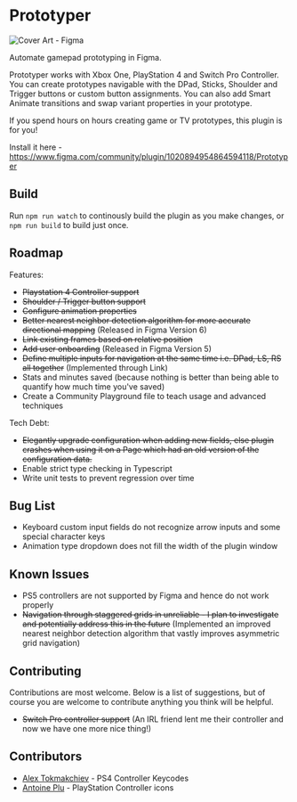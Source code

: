 # Prototyper

![Cover Art - Figma](https://user-images.githubusercontent.com/6137765/133889456-00830879-b5a8-41de-b92f-1236169923c2.jpg)

Automate gamepad prototyping in Figma.

Prototyper works with Xbox One, PlayStation 4 and Switch Pro Controller. You can create prototypes navigable with the DPad, Sticks, Shoulder and Trigger buttons or custom button assignments. You can also add Smart Animate transitions and swap variant properties in your prototype.

If you spend hours on hours creating game or TV prototypes, this plugin is for you! 

Install it here - https://www.figma.com/community/plugin/1020894954864594118/Prototyper

## Build
Run `npm run watch` to continously build the plugin as you make changes, or `npm run build` to build just once.

## Roadmap
Features:
* ~~Playstation 4 Controller support~~
* ~~Shoulder / Trigger button support~~
* ~~Configure animation properties~~
* ~~Better nearest neighbor detection algorithm for more accurate directional mapping~~ (Released in Figma Version 6)
* ~~Link existing frames based on relative position~~
* ~~Add user onboarding~~ (Released in Figma Version 5)
* ~~Define multiple inputs for navigation at the same time i.e. DPad, LS, RS all together~~ (Implemented through Link)
* Stats and minutes saved (because nothing is better than being able to quantify how much time you've saved)
* Create a Community Playground file to teach usage and advanced techniques

Tech Debt:
* ~~Elegantly upgrade configuration when adding new fields, else plugin crashes when using it on a Page which had an old version of the configuration data.~~
* Enable strict type checking in Typescript
* Write unit tests to prevent regression over time

## Bug List
* Keyboard custom input fields do not recognize arrow inputs and some special character keys
* Animation type dropdown does not fill the width of the plugin window

## Known Issues
* PS5 controllers are not supported by Figma and hence do not work properly
* ~~Navigation through staggered grids in unreliable - I plan to investigate and potentially address this in the future~~ (Implemented an improved nearest neighbor detection algorithm that vastly improves asymmetric grid navigation)

## Contributing
Contributions are most welcome. Below is a list of suggestions, but of course you are welcome to contribute anything you think will be helpful.
* ~~Switch Pro controller support~~ (An IRL friend lent me their controller and now we have one more nice thing!)

## Contributors
* [Alex Tokmakchiev](https://twitter.com/atokmakchiev) - PS4 Controller Keycodes
* [Antoine Plu](https://twitter.com/AntoinePlu) - PlayStation Controller icons
